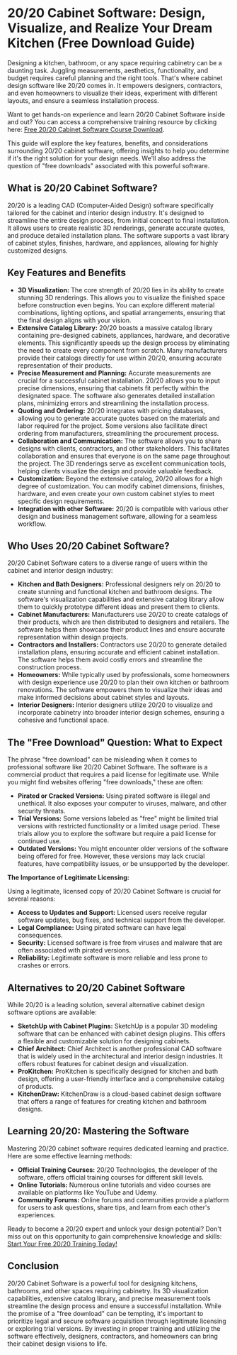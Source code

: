 # 20/20 Cabinet Software: Design, Visualize, and Realize Your Dream Kitchen (Free Download Guide)

Designing a kitchen, bathroom, or any space requiring cabinetry can be a daunting task. Juggling measurements, aesthetics, functionality, and budget requires careful planning and the right tools. That's where cabinet design software like 20/20 comes in. It empowers designers, contractors, and even homeowners to visualize their ideas, experiment with different layouts, and ensure a seamless installation process.

Want to get hands-on experience and learn 20/20 Cabinet Software inside and out? You can access a comprehensive training resource by clicking here: [Free 20/20 Cabinet Software Course Download](https://udemywork.com/20-20-cabinet-software).

This guide will explore the key features, benefits, and considerations surrounding 20/20 cabinet software, offering insights to help you determine if it's the right solution for your design needs. We'll also address the question of "free downloads" associated with this powerful software.

## What is 20/20 Cabinet Software?

20/20 is a leading CAD (Computer-Aided Design) software specifically tailored for the cabinet and interior design industry.  It's designed to streamline the entire design process, from initial concept to final installation. It allows users to create realistic 3D renderings, generate accurate quotes, and produce detailed installation plans. The software supports a vast library of cabinet styles, finishes, hardware, and appliances, allowing for highly customized designs.

## Key Features and Benefits

*   **3D Visualization:** The core strength of 20/20 lies in its ability to create stunning 3D renderings.  This allows you to visualize the finished space before construction even begins.  You can explore different material combinations, lighting options, and spatial arrangements, ensuring that the final design aligns with your vision.
*   **Extensive Catalog Library:** 20/20 boasts a massive catalog library containing pre-designed cabinets, appliances, hardware, and decorative elements.  This significantly speeds up the design process by eliminating the need to create every component from scratch.  Many manufacturers provide their catalogs directly for use within 20/20, ensuring accurate representation of their products.
*   **Precise Measurement and Planning:** Accurate measurements are crucial for a successful cabinet installation. 20/20 allows you to input precise dimensions, ensuring that cabinets fit perfectly within the designated space. The software also generates detailed installation plans, minimizing errors and streamlining the installation process.
*   **Quoting and Ordering:** 20/20 integrates with pricing databases, allowing you to generate accurate quotes based on the materials and labor required for the project.  Some versions also facilitate direct ordering from manufacturers, streamlining the procurement process.
*   **Collaboration and Communication:** The software allows you to share designs with clients, contractors, and other stakeholders.  This facilitates collaboration and ensures that everyone is on the same page throughout the project. The 3D renderings serve as excellent communication tools, helping clients visualize the design and provide valuable feedback.
*   **Customization:** Beyond the extensive catalog, 20/20 allows for a high degree of customization. You can modify cabinet dimensions, finishes, hardware, and even create your own custom cabinet styles to meet specific design requirements.
*   **Integration with other Software:** 20/20 is compatible with various other design and business management software, allowing for a seamless workflow.

## Who Uses 20/20 Cabinet Software?

20/20 Cabinet Software caters to a diverse range of users within the cabinet and interior design industry:

*   **Kitchen and Bath Designers:** Professional designers rely on 20/20 to create stunning and functional kitchen and bathroom designs. The software's visualization capabilities and extensive catalog library allow them to quickly prototype different ideas and present them to clients.
*   **Cabinet Manufacturers:** Manufacturers use 20/20 to create catalogs of their products, which are then distributed to designers and retailers. The software helps them showcase their product lines and ensure accurate representation within design projects.
*   **Contractors and Installers:** Contractors use 20/20 to generate detailed installation plans, ensuring accurate and efficient cabinet installation. The software helps them avoid costly errors and streamline the construction process.
*   **Homeowners:** While typically used by professionals, some homeowners with design experience use 20/20 to plan their own kitchen or bathroom renovations. The software empowers them to visualize their ideas and make informed decisions about cabinet styles and layouts.
*   **Interior Designers:** Interior designers utilize 20/20 to visualize and incorporate cabinetry into broader interior design schemes, ensuring a cohesive and functional space.

## The "Free Download" Question: What to Expect

The phrase "free download" can be misleading when it comes to professional software like 20/20 Cabinet Software.  The software is a commercial product that requires a paid license for legitimate use.  While you might find websites offering "free downloads," these are often:

*   **Pirated or Cracked Versions:** Using pirated software is illegal and unethical. It also exposes your computer to viruses, malware, and other security threats.
*   **Trial Versions:** Some versions labeled as "free" might be limited trial versions with restricted functionality or a limited usage period. These trials allow you to explore the software but require a paid license for continued use.
*   **Outdated Versions:** You might encounter older versions of the software being offered for free. However, these versions may lack crucial features, have compatibility issues, or be unsupported by the developer.

**The Importance of Legitimate Licensing:**

Using a legitimate, licensed copy of 20/20 Cabinet Software is crucial for several reasons:

*   **Access to Updates and Support:** Licensed users receive regular software updates, bug fixes, and technical support from the developer.
*   **Legal Compliance:** Using pirated software can have legal consequences.
*   **Security:** Licensed software is free from viruses and malware that are often associated with pirated versions.
*   **Reliability:** Legitimate software is more reliable and less prone to crashes or errors.

## Alternatives to 20/20 Cabinet Software

While 20/20 is a leading solution, several alternative cabinet design software options are available:

*   **SketchUp with Cabinet Plugins:** SketchUp is a popular 3D modeling software that can be enhanced with cabinet design plugins. This offers a flexible and customizable solution for designing cabinets.
*   **Chief Architect:** Chief Architect is another professional CAD software that is widely used in the architectural and interior design industries. It offers robust features for cabinet design and visualization.
*   **ProKitchen:** ProKitchen is specifically designed for kitchen and bath design, offering a user-friendly interface and a comprehensive catalog of products.
*   **KitchenDraw:** KitchenDraw is a cloud-based cabinet design software that offers a range of features for creating kitchen and bathroom designs.

## Learning 20/20: Mastering the Software

Mastering 20/20 cabinet software requires dedicated learning and practice. Here are some effective learning methods:

*   **Official Training Courses:** 20/20 Technologies, the developer of the software, offers official training courses for different skill levels.
*   **Online Tutorials:** Numerous online tutorials and video courses are available on platforms like YouTube and Udemy.
*   **Community Forums:** Online forums and communities provide a platform for users to ask questions, share tips, and learn from each other's experiences.

Ready to become a 20/20 expert and unlock your design potential? Don't miss out on this opportunity to gain comprehensive knowledge and skills: [Start Your Free 20/20 Training Today!](https://udemywork.com/20-20-cabinet-software)

## Conclusion

20/20 Cabinet Software is a powerful tool for designing kitchens, bathrooms, and other spaces requiring cabinetry. Its 3D visualization capabilities, extensive catalog library, and precise measurement tools streamline the design process and ensure a successful installation. While the promise of a "free download" can be tempting, it's important to prioritize legal and secure software acquisition through legitimate licensing or exploring trial versions. By investing in proper training and utilizing the software effectively, designers, contractors, and homeowners can bring their cabinet design visions to life.
